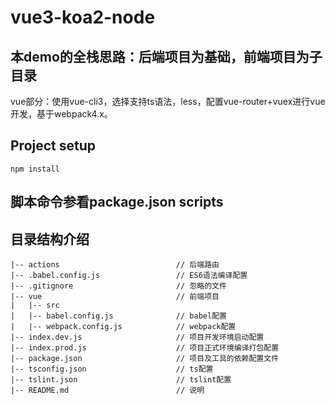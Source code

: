 # vue3-koa2-node

## 本demo的全栈思路：后端项目为基础，前端项目为子目录
vue部分：使用vue-cli3，选择支持ts语法，less，配置vue-router+vuex进行vue开发，基于webpack4.x。

## Project setup
```
npm install
```
## 脚本命令参看package.json scripts

## 目录结构介绍 ##

	|-- actions                          // 后端路由
	|-- .babel.config.js                 // ES6语法编译配置
	|-- .gitignore                       // 忽略的文件
	|-- vue                              // 前端项目  
	|   |-- src                                
	|   |-- babel.config.js              // babel配置 
	|   |-- webpack.config.js            // webpack配置                                              
	|-- index.dev.js                     // 项目开发环境启动配置
	|-- index.prod.js                    // 项目正式环境编译打包配置
	|-- package.json                     // 项目及工具的依赖配置文件
	|-- tsconfig.json                    // ts配置                                
	|-- tslint.json                      // tslint配置 
	|-- README.md                        // 说明
